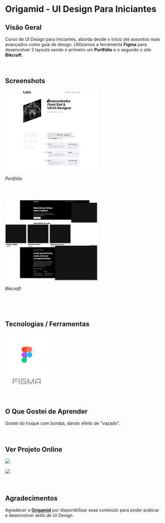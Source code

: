 # <b>Origamid - UI Design Para Iniciantes</b>

## <b>Visão Geral</b>
Curso de UI Design para iniciantes, aborda desde o início até assuntos mais avançados como guia de design.
Utilizamos a ferramenta <b>Figma</b> para desenvolver 2 layouts sendo o primeiro um <b>Portfólio</b> e o segundo o site <b>Bikcraft</b>.
<br><br><br>


## <b>Screenshots</b>
![Screenshots](./img/screenshot-01.png)
<p>

_Portfólio_</p>
<br><br>

![Screenshots](./img/screenshot-02.png)
<p>

_Bikcraft_</p>
<br><br><br>


## <b>Tecnologias / Ferramentas</b>
![Figma](https://raw.githubusercontent.com/DiogoRealles/diogorealles/develop/img/figma.svg) &nbsp;
<br><br><br>


## <b>O Que Gostei de Aprender</b>
Gostei do truque com bordas, dando efeito de "vazado".
<br><br><br>


## <b>Ver Projeto Online</b>
<a href="https://www.figma.com/proto/iGrVOPXQvkIfBHNdJrI09N/Origamid---%5BMaster%5D?node-id=146%3A194&scaling=scale-down-width&page-id=3%3A26&hide-ui=1" target="_blank"><img src="https://img.shields.io/badge/Figma-Portfólio-black?style=for-the-badge&logo=Figma&logoColor=white"></a> &nbsp;

<a href="https://www.figma.com/proto/iGrVOPXQvkIfBHNdJrI09N/Origamid---%5BMaster%5D?node-id=3%3A19&scaling=scale-down-width&page-id=2%3A2&starting-point-node-id=3%3A19&hide-ui=1" target="_blank"><img src="https://img.shields.io/badge/Figma-Bikcraft-black?style=for-the-badge&logo=Figma&logoColor=white"></a> &nbsp;
<br><br><br>


## <b>Agradecimentos</b>
Agradecer a <b>[Origamid](https://www.origamid.com)</b> por disponibilizar esse conteúdo para poder práticar e desenvolver skills de UI Design.
<br><br><br>

